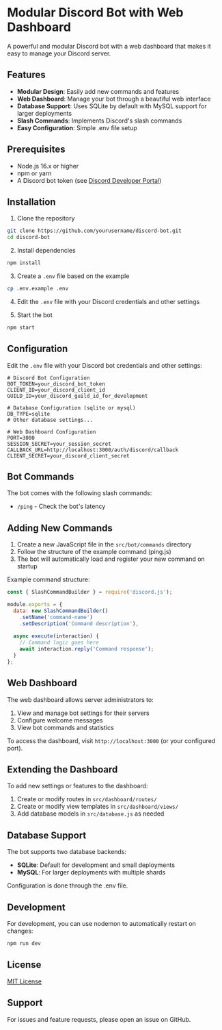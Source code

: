 # Modular Discord Bot with Web Dashboard

A powerful and modular Discord bot with a web dashboard that makes it easy to manage your Discord server.

## Features

- **Modular Design**: Easily add new commands and features
- **Web Dashboard**: Manage your bot through a beautiful web interface
- **Database Support**: Uses SQLite by default with MySQL support for larger deployments
- **Slash Commands**: Implements Discord's slash commands
- **Easy Configuration**: Simple .env file setup

## Prerequisites

- Node.js 16.x or higher
- npm or yarn
- A Discord bot token (see [Discord Developer Portal](https://discord.com/developers/applications))

## Installation

1. Clone the repository
```bash
git clone https://github.com/yourusername/discord-bot.git
cd discord-bot
```

2. Install dependencies
```bash
npm install
```

3. Create a `.env` file based on the example
```bash
cp .env.example .env
```

4. Edit the `.env` file with your Discord credentials and other settings

5. Start the bot
```bash
npm start
```

## Configuration

Edit the `.env` file with your Discord bot credentials and other settings:

```
# Discord Bot Configuration
BOT_TOKEN=your_discord_bot_token
CLIENT_ID=your_discord_client_id
GUILD_ID=your_discord_guild_id_for_development

# Database Configuration (sqlite or mysql)
DB_TYPE=sqlite
# Other database settings...

# Web Dashboard Configuration
PORT=3000
SESSION_SECRET=your_session_secret
CALLBACK_URL=http://localhost:3000/auth/discord/callback
CLIENT_SECRET=your_discord_client_secret
```

## Bot Commands

The bot comes with the following slash commands:

- `/ping` - Check the bot's latency

## Adding New Commands

1. Create a new JavaScript file in the `src/bot/commands` directory
2. Follow the structure of the example command (ping.js)
3. The bot will automatically load and register your new command on startup

Example command structure:

```javascript
const { SlashCommandBuilder } = require('discord.js');

module.exports = {
  data: new SlashCommandBuilder()
    .setName('command-name')
    .setDescription('Command description'),
  
  async execute(interaction) {
    // Command logic goes here
    await interaction.reply('Command response');
  }
};
```

## Web Dashboard

The web dashboard allows server administrators to:

1. View and manage bot settings for their servers
2. Configure welcome messages
3. View bot commands and statistics

To access the dashboard, visit `http://localhost:3000` (or your configured port).

## Extending the Dashboard

To add new settings or features to the dashboard:

1. Create or modify routes in `src/dashboard/routes/`
2. Create or modify view templates in `src/dashboard/views/`
3. Add database models in `src/database.js` as needed

## Database Support

The bot supports two database backends:

- **SQLite**: Default for development and small deployments
- **MySQL**: For larger deployments with multiple shards

Configuration is done through the .env file.

## Development

For development, you can use nodemon to automatically restart on changes:

```bash
npm run dev
```

## License

[MIT License](LICENSE)

## Support

For issues and feature requests, please open an issue on GitHub.